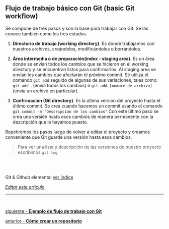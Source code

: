 ## Flujo de trabajo básico con Git (basic Git workflow)

Se compone de tres pasos y son la base para trabajar con Git.
Se las conoce también como los tres estados.

1. **Directorio de trabajo (working directory)**. Es donde trabajamos con nuestros archivos,
creándolos, modificándolos o borrándolos.

2. **Área intermedia o de preparación(index - staging area)**. Es un área donde se envían todos los cambios que se hicieron en el working directory y se encuentran listos para confirmarlos.
Al staging area se envían los cambios que afectarán el próximo commit. Se utiliza el comando `git add` seguido de algunas de sus variaciones, tales como:
`git add .`(envía todos los cambios) ó `git add [nombre de archivo]`(envía un archivo en particular).

3. **Confirmación (Git directory)**. Es la última versión del proyecto hasta el último commit.
Se crea cuando hacemos un commit usando el comando `git commit -m "Descripción de los cambios"`
Con este último paso se crea una versión hasta esos cambios de manera permanente con la descripción que le hayamos puesto.

Repetiremos los pasos luego de volver a editar el proyecto y creamos conveniente que Git guarde una versión hasta esos cambios.

> Para ver una lista y descripción de las versiones de nuestro proyecto escribimos `git log`

<br>
<br>

<!-- Inicio links índice y github -->

<span class="link-to-index-git">Git & Github elemental [ver índice](https://github.com/Pandawebs/Git-y-GitHub-elemental/blob/master/README.md)</span>

<em>[Editar este artículo](https://github.com/Pandawebs/Git-y-GitHub-elemental/edit/master/flujo-de-trabajo-basico-con-git.md)</em>





<!-- Fin links índice y github -->

<hr>

<br>

[siguiente - **Ejemplo de flujo de trabajo con Git**](https://github.com/Pandawebs/Git-y-GitHub-elemental/blob/master/ejemplo-de-flujo-de-trabajo-basico-con-git.md) 

[anterior - **Cómo crear un repositorio**](https://github.com/Pandawebs/Git-y-GitHub-elemental/blob/master/crear-un-repositorio.md) 


